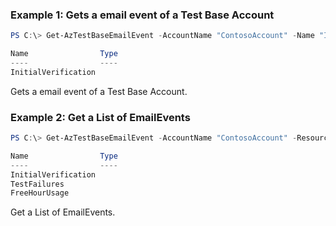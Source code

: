 ### Example 1: Gets a email event of a Test Base Account
```powershell
PS C:\> Get-AzTestBaseEmailEvent -AccountName "ContosoAccount" -Name "InitialVerification" -ResourceGroupName "ContosoRG"

Name                Type
----                ----
InitialVerification

```

Gets a email event of a Test Base Account.

### Example 2: Get a List of EmailEvents
```powershell
PS C:\> Get-AzTestBaseEmailEvent -AccountName "ContosoAccount" -ResourceGroupName "ContosoRG"

Name                Type
----                ----
InitialVerification
TestFailures
FreeHourUsage

```

Get a List of EmailEvents.

